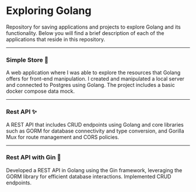 # Exploring Golang
Repository for saving applications and projects to explore Golang and its functionality. Below you will find a brief description of each of the applications that reside in this repository.

___

### Simple Store :department_store:
A web application where I was able to explore the resources that Golang offers for front-end manipulation. I created and manipulated a local server and connected to Postgres using Golang. The project includes a basic docker compose data mock.

___

### Rest API :sparkles:
A REST API that includes CRUD endpoints using Golang and core libraries such as GORM for database connectivity and type conversion, and Gorilla Mux for route management and CORS policies. 
___

### Rest API with Gin :school:
Developed a REST API in Golang using the Gin framework, leveraging the GORM library for efficient database interactions. Implemented CRUD endpoints.
